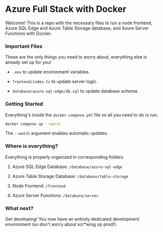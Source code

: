 # Azure Full Stack with Docker

Welcome! This is a repo with the necessary files to run a node frontend, Azure SQL Edge and Azure Table Storage database, and Azure Server Functions with Docker.

### Important Files

These are the only things you need to worry about, everything else is already set up for you!

- `.env` to update environment variables.

- `frontend/index.ts` to update server logic.

- `database/azure-sql-edge/db.sql` to update database schema.

### Getting Started

Everything's inside the `docker-compose.yml` file so all you need to do is run:

```bash
docker compose up --watch
```

The `--watch` argument enables automatic updates.

### Where is everything?

Everything is properly organized in corresponding folders.

1. Azure SQL Edge Database: `/database/azure-sql-edge`

2. Azure Table Storage Database: `/database/table-storage`

3. Node Frontend: `/frontend`

4. Azure Server Functions: `/database/server`

### What next?

Get developing! You now have an entirely dedicated development environment (so don't worry about scr\*wing up prod!).
